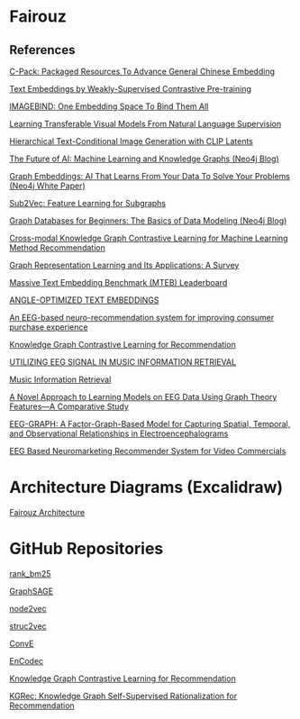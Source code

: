 # Fairouz

## References
[C-Pack: Packaged Resources To Advance General Chinese Embedding](https://arxiv.org/pdf/2309.07597.pdf)

[Text Embeddings by Weakly-Supervised Contrastive Pre-training](https://arxiv.org/pdf/2212.03533.pdf)

[IMAGEBIND: One Embedding Space To Bind Them All](https://arxiv.org/pdf/2305.05665.pdf)

[Learning Transferable Visual Models From Natural Language Supervision](https://arxiv.org/pdf/2103.00020.pdf)

[Hierarchical Text-Conditional Image Generation with CLIP Latents](https://cdn.openai.com/papers/dall-e-2.pdf)

[The Future of AI: Machine Learning and Knowledge Graphs (Neo4j Blog)](https://neo4j.com/blog/future-ai-machine-learning-knowledge-graphs/)

[Graph Embeddings: AI That Learns From Your Data To Solve Your Problems (Neo4j White Paper)](https://go.neo4j.com/rs/710-RRC-335/images/Neo4j-Graph-Embeddings-White-Paper-EN-US.pdf)

[Sub2Vec: Feature Learning for Subgraphs](https://faculty.cc.gatech.edu/~badityap/papers/sub2vec-pakdd18.pdf)

[Graph Databases for Beginners: The Basics of Data Modeling (Neo4j Blog)](https://neo4j.com/blog/data-modeling-basics/)

[Cross-modal Knowledge Graph Contrastive Learning for Machine Learning Method Recommendation](https://dl-acm-org.psut.idm.oclc.org/doi/10.1145/3503161.3548273)

[Graph Representation Learning and Its Applications: A Survey](https://www.mdpi.com/1424-8220/23/8/4168)

[Massive Text Embedding Benchmark (MTEB) Leaderboard](https://huggingface.co/spaces/mteb/leaderboard)

[ANGLE-OPTIMIZED TEXT EMBEDDINGS](https://arxiv.org/pdf/2309.12871.pdf)

[An EEG-based neuro-recommendation system for improving consumer purchase experience](https://onlinelibrary.wiley.com/doi/abs/10.1002/cb.2142)

[Knowledge Graph Contrastive Learning for Recommendation](https://arxiv.org/pdf/2205.00976.pdf)

[UTILIZING EEG SIGNAL IN MUSIC INFORMATION RETRIEVAL](https://core.ac.uk/download/pdf/48634039.pdf)

[Music Information Retrieval](https://musicinformationretrieval.com/)

[A Novel Approach to Learning Models on EEG Data Using Graph Theory Features—A Comparative Study](https://www.mdpi.com/2504-2289/5/3/39)

[EEG-GRAPH: A Factor-Graph-Based Model for Capturing Spatial, Temporal, and Observational Relationships in Electroencephalograms](https://proceedings.neurips.cc/paper_files/paper/2017/file/fb3f76858cb38e5b7fd113e0bc1c0721-Paper.pdf)

[EEG Based Neuromarketing Recommender System for Video Commercials](https://ieeexplore.ieee.org/document/9660742)

[]()

[]()

[]()

[]()

[]()

[]()

[]()

[]()

[]()

# Architecture Diagrams (Excalidraw)

[Fairouz Architecture](https://excalidraw.com/#room=3291b59483f3020e7987,Yj6rR1w67cXVu5T3lIIOoQ)

# GitHub Repositories

[rank_bm25](https://github.com/dorianbrown/rank_bm25)

[GraphSAGE](https://github.com/williamleif/GraphSAGE)

[node2vec](https://github.com/eliorc/node2vec)

[struc2vec](https://github.com/leoribeiro/struc2vec)

[ConvE](https://github.com/TimDettmers/ConvE)

[EnCodec](https://github.com/facebookresearch/encodec)

[Knowledge Graph Contrastive Learning for Recommendation](https://github.com/yuh-yang/KGCL-SIGIR22)

[KGRec: Knowledge Graph Self-Supervised Rationalization for Recommendation](https://github.com/HKUDS/KGRec)

[]()

[]()

[]()

[]()

[]()

[]()
